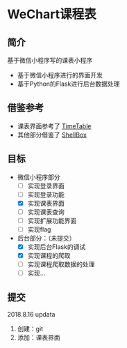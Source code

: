 # WeChart课程表

## 简介
基于微信小程序写的课表小程序
 - 基于微信小程序进行的界面开发
 - 基于Python的Flask进行后台数据处理


## 借鉴参考
 - 课表界面参考了
 [TimeTable](https://github.com/qq273681448/TimeTable)
 - 其他部分借鉴了
 [ShellBox](https://github.com/Airmole/ShellBox)

## 目标
 - 微信小程序部分
    * [ ] 实现登录界面
    * [ ] 实现登录功能
    * [X] 实现课表界面
    * [ ] 实现课表查询
    * [ ] 实现扩展功能界面
    * [ ] 实现flag
  
 - 后台部分：（未提交）
    * [X] 实现后台Flask的调试
    * [X] 实现课程的爬取
    * [ ] 实现课程爬取数据的处理
    * [ ] 实现...

## 提交
2018.8.16 updata
 
 1. 创建：git
 2. 添加：课表界面
